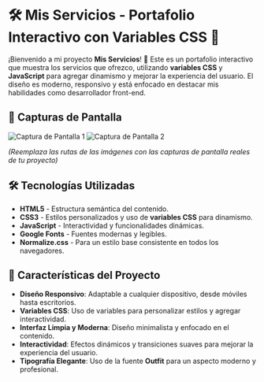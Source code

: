 # 🛠️ Mis Servicios - Portafolio Interactivo con Variables CSS 🚀

¡Bienvenido a mi proyecto **Mis Servicios**! 🌟 Este es un portafolio interactivo que muestra los servicios que ofrezco, utilizando **variables CSS** y **JavaScript** para agregar dinamismo y mejorar la experiencia del usuario. El diseño es moderno, responsivo y está enfocado en destacar mis habilidades como desarrollador front-end.

## 🎨 Capturas de Pantalla

![Captura de Pantalla 1](/ruta/a/tu/imagen1.png)
![Captura de Pantalla 2](/ruta/a/tu/imagen2.png)

*(Reemplaza las rutas de las imágenes con las capturas de pantalla reales de tu proyecto)*

## 🛠️ Tecnologías Utilizadas

- **HTML5** - Estructura semántica del contenido.
- **CSS3** - Estilos personalizados y uso de **variables CSS** para dinamismo.
- **JavaScript** - Interactividad y funcionalidades dinámicas.
- **Google Fonts** - Fuentes modernas y legibles.
- **Normalize.css** - Para un estilo base consistente en todos los navegadores.

## 🚀 Características del Proyecto

- **Diseño Responsivo**: Adaptable a cualquier dispositivo, desde móviles hasta escritorios.
- **Variables CSS**: Uso de variables para personalizar estilos y agregar interactividad.
- **Interfaz Limpia y Moderna**: Diseño minimalista y enfocado en el contenido.
- **Interactividad**: Efectos dinámicos y transiciones suaves para mejorar la experiencia del usuario.
- **Tipografía Elegante**: Uso de la fuente **Outfit** para un aspecto moderno y profesional.
